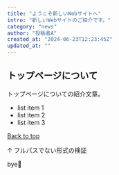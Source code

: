 ```yaml
---
title: "ようこそ新しいWebサイトへ"
intro: "新しいWebサイトのご紹介です。"
category: "news"
author: "投稿者A"
created_at: "2024-06-23T12:23:45Z"
updated_at: ""
---
```

## トップページについて

トップページについての紹介文章。

- list item 1
- list item 2
- list item 3

[Back to top](/)

↑ フルパスでない形式の検証

bye👋
